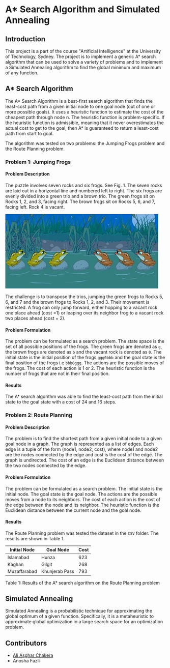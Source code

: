 # A* Search Algorithm and Simulated Annealing

## Introduction

This project is a part of the course "Artificial Intelligence" at the University of Technology, Sydney. The project is to implement a generic A* search algorithm that can be used to solve a variety of problems and to implement a Simulated Annealing algorithm to find the global minimum and maximum of any function.

## A* Search Algorithm

The A* Search Algorithm is a best-first search algorithm that finds the least-cost path from a given initial node to one goal node (out of one or more possible goals). It uses a heuristic function to estimate the cost of the cheapest path through node n. The heuristic function is problem-specific. If the heuristic function is admissible, meaning that it never overestimates the actual cost to get to the goal, then A* is guaranteed to return a least-cost path from start to goal.

The algorithm was tested on two problems: the Jumping Frogs problem and the Route Planning problem.

### Problem 1: Jumping Frogs

#### Problem Description

The puzzle involves seven rocks and six frogs. See Fig. 1. The seven rocks are laid out in a horizontal line and numbered left to right. The six frogs are evenly divided into a green trio and a brown trio. The green frogs sit on Rocks 1, 2, and 3, facing right. The brown frogs sit on Rocks 5, 6, and 7, facing left. Rock 4 is vacant.

![Fig. 1](images/jumping_frogs.jpg)

The challenge is to transpose the trios, jumping the green frogs to Rocks 5, 6, and 7 and the brown frogs to Rocks 1, 2, and 3. Their movement is restricted. A frog can only jump forward, either hopping to a vacant rock one place ahead (cost =1) or leaping over its neighbor frog to a vacant rock two places ahead (cost = 2).

#### Problem Formulation

The problem can be formulated as a search problem. The state space is the set of all possible positions of the frogs. The green frogs are denoted as `g`, the brown frogs are denoted as `b` and the vacant rock is denoted as `0`. The initial state is the initial position of the frogs 
`ggg0bbb` and the goal state is the final position of the frogs i.e `bbb0ggg`. The actions are the possible moves of the frogs. The cost of each action is 1 or 2. The heuristic function is the number of frogs that are not in their final position.

#### Results

The A* search algorithm was able to find the least-cost path from the initial state to the goal state with a cost of 24 and 16 steps.

### Problem 2: Route Planning

#### Problem Description

The problem is to find the shortest path from a given initial node to a given goal node in a graph. The graph is represented as a list of edges. Each edge is a tuple of the form (node1, node2, cost), where node1 and node2 are the nodes connected by the edge and cost is the cost of the edge. The graph is undirected. The cost of an edge is the Euclidean distance between the two nodes connected by the edge.

#### Problem Formulation

The problem can be formulated as a search problem. The initial state is the initial node. The goal state is the goal node. The actions are the possible moves from a node to its neighbors. The cost of each action is the cost of the edge between the node and its neighbor. The heuristic function is the Euclidean distance between the current node and the goal node.

#### Results

The Route Planning problem was tested the dataset in the `CSV` folder. The results are shown in Table 1.

| Initial Node | Goal Node | Cost |
| ------------ | --------- | ---- |
| Islamabad            | Hunza         | 623    |
| Kaghan            | Gilgit         | 268    |
| Muzaffarabad            | Khunjerab Pass         | 793    |

Table 1: Results of the A* search algorithm on the Route Planning problem

## Simulated Annealing

Simulated Annealing is a probabilistic technique for approximating the global optimum of a given function. Specifically, it is a metaheuristic to approximate global optimization in a large search space for an optimization problem.

## Contributors

- [Ali Asghar Chakera](www.github.com/aliasgharchakera)
- Anosha Fazli